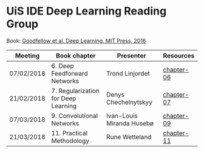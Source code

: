 # UiS IDE Deep Learning Reading Group

Book: [Goodfellow et al. Deep Learning. MIT Press, 2016](http://www.deeplearningbook.org/)

| Meeting | Book chapter | Presenter | Resources |
| -- | -- | -- | -- |
| 07/02/2018 | 6. Deep Feedforward Networks | Trond Linjordet | [chapter-06](chapter-06/) |
| 21/02/2018 | 7. Regularization for Deep Learning | Denys Chechelnytskyy | [chapter-07](chapter-07/) |
| 07/03/2018 | 9. Convolutional Networks | Ivan-Louis Miranda Husebø | [chapter-09](chapter-09/) |
| 21/03/2018 | 11. Practical Methodology | Rune Wetteland | [chapter-11](chapter-11/) |
